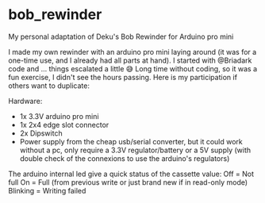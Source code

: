 # bob_rewinder
My personal adaptation of Deku's Bob Rewinder for Arduino pro mini

I made my own rewinder with an arduino pro mini laying around (it was for a one-time use, and I already had all parts at hand).
I started with @Briadark code and ... things escalated a little 😅 
Long time without coding, so it was a fun exercise, I didn't see the hours passing.
Here is my participation if others want to duplicate:

Hardware: 
- 1x 3.3V arduino pro mini
- 1x 2x4 edge slot connector
- 2x Dipswitch
- Power supply from the cheap usb/serial converter, but it could work without a pc, only require a 3.3V regulator/battery or a 5V supply (with double check of the connexions to use the arduino's regulators)

The arduino internal led give a quick status of the cassette value:
Off = Not full
On = Full (from previous write or just brand new if in read-only mode)
Blinking = Writing failed
